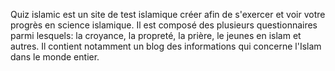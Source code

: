 Quiz islamic est un site de test islamique créer afin de s'exercer et voir votre progrès en science islamique. Il est composé des plusieurs questionnaires parmi lesquels: la croyance, la propreté, la prière, le jeunes en islam et autres. Il contient notamment un blog des informations qui concerne l'Islam dans le monde entier. 
